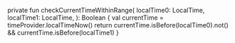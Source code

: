  private fun checkCurrentTimeWithinRange(
        localTime0: LocalTime,
        localTime1: LocalTime,
    ): Boolean {
        val currentTime = timeProvider.localTimeNow()
        return currentTime.isBefore(localTime0).not() && currentTime.isBefore(localTime1)
    }
